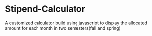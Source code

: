 # Stipend-Calculator
A customized calculator build using javascript to display the allocated amount for each month in two semesters(fall and spring) 
